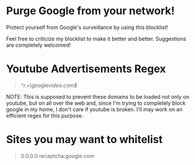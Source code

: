 # Purge Google from your network!

Protect yourself from Google's surveillance by using this blocklist!

Feel free to criticize my blocklist to make it better and better.
Suggestions are completely welcomed!


# Youtube Advertisements Regex
>_^r.+\googlevideo.com$_

NOTE: This is supposed to prevent these domains to be
loaded not only on youtube, but on all over the web and,
since I'm trying to completely block google in my home,
I don't care if youtube is broken.
I'll may work on an efficient regex for this purpose.

# Sites you may want to whitelist
>0.0.0.0 recaptcha.google.com
